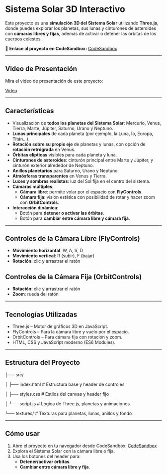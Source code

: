 # Sistema Solar 3D Interactivo

Este proyecto es una **simulación 3D del Sistema Solar** utilizando **Three.js**, donde puedes explorar los planetas, sus lunas y cinturones de asteroides con **cámaras libres y fijas**, además de activar o detener las órbitas de los cuerpos celestes.

🔗 **Enlace al proyecto en CodeSandbox:** [CodeSandbox](https://codesandbox.io/p/sandbox/ig2526-s6-forked-5cykpl)

---

## Video de Presentación

Mira el video de presentación de este proyecto:

[Video](https://alumnosulpgc-my.sharepoint.com/:v:/g/personal/aythami_perez109_alu_ulpgc_es/EaJdAqoCwrpOiwhg8_Ac9p4Bdp7CsNBP9tdlfNZwkE1LZw?e=BrDNAB&nav=eyJyZWZlcnJhbEluZm8iOnsicmVmZXJyYWxBcHAiOiJTdHJlYW1XZWJBcHAiLCJyZWZlcnJhbFZpZXciOiJTaGFyZURpYWxvZy1MaW5rIiwicmVmZXJyYWxBcHBQbGF0Zm9ybSI6IldlYiIsInJlZmVycmFsTW9kZSI6InZpZXcifX0%3D)

---

## Características

- Visualización de **todos los planetas del Sistema Solar**: Mercurio, Venus, Tierra, Marte, Júpiter, Saturno, Urano y Neptuno.  
- **Lunas principales** de cada planeta (por ejemplo, la Luna, Ío, Europa, Titán…).  
- **Rotación sobre su propio eje** de planetas y lunas, con opción de **rotación retrógrada** en Venus.  
- **Órbitas elípticas** visibles para cada planeta y luna.  
- **Cinturones de asteroides**: cinturón principal entre Marte y Júpiter, y cinturón exterior alrededor de Neptuno.  
- **Anillos planetarios** para Saturno, Urano y Neptuno.  
- **Atmósferas transparentes** en Venus y Tierra.  
- **Luces y sombras realistas**: luz del Sol fija en el centro del sistema.  
- **Cámaras múltiples**:
  - **Cámara libre**: permite volar por el espacio con **FlyControls**.  
  - **Cámara fija**: visión estática con posibilidad de rotar y hacer zoom con **OrbitControls**.  
- **Interacción dinámica**:
  - Botón para **detener o activar las órbitas**.  
  - Botón para **cambiar entre cámara libre y cámara fija**.  

---

## Controles de la Cámara Libre (FlyControls)

- **Movimiento horizontal**: W, A, S, D  
- **Movimiento vertical**: R (subir), F (bajar)  
- **Rotación**: clic y arrastrar el ratón  

## Controles de la Cámara Fija (OrbitControls)

- **Rotación**: clic y arrastrar el ratón  
- **Zoom**: rueda del ratón  

---

## Tecnologías Utilizadas

- Three.js – Motor de gráficos 3D en JavaScript.  
- FlyControls – Para la cámara libre y vuelo por el espacio.  
- OrbitControls – Para cámara fija con rotación y zoom.  
- HTML, CSS y JavaScript moderno (ES6 Modules).  

---

## Estructura del Proyecto

├── src/

│ ├── index.html # Estructura base y header de controles

│ ├── styles.css # Estilos del canvas y header fijo

│ └── script.js # Lógica de Three.js, planetas y animaciones

└── textures/ # Texturas para planetas, lunas, anillos y fondo


---

## Cómo usar

1. Abre el proyecto en tu navegador desde CodeSandbox: [CodeSandbox](https://codesandbox.io/p/sandbox/ig2526-s6-forked-5cykpl)
2. Explora el Sistema Solar con la cámara libre o fija.  
3. Usa los botones del header para:
   - **Detener/activar órbitas**.  
   - **Cambiar entre cámara libre y fija**.  
